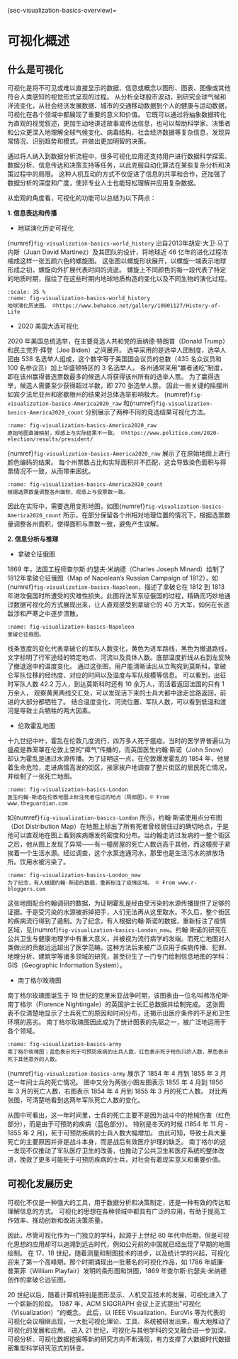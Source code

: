 (sec-visualization-basics-overview)=
# 可视化概述


## 什么是可视化

可视化是将不可见或难以直接显示的数据、信息或概念以图形、图表、图像或其他符合人类感知的视觉形式呈现的过程。
从分析全球股市波动，到研究全球气候和洋流变化，从社会经济发展数据、城市的交通移动数据到个人的健康与运动数据，可视化在各个领域中都展现了重要的意义和价值。
它既可以通过将抽象数据转化为直观的视觉叙述，更加生动地讲述故事或传达信息，也可以帮助科学家、决策者和公众更深入地理解全球气候变化、病毒结构、社会经济数据等复杂信息，发现异常情况、识别趋势和模式，并做出更加明智的决策。

通过将人纳入到数据分析流程中，很多可视化应用还支持用户进行数据科学探索、数据分析、信息传达和决策支持等任务，以此克服自动化算法在某些复杂分析和决策过程中的局限。
这种人机互动的方式不仅促进了信息的共享和合作，还加强了数据分析的深度和广度，使非专业人士也能轻松理解并应用复杂数据。


从宏观的角度看，可视化的功能可以总结为以下两点：

**1. 信息表达和传播**

- 地球演化历史可视化 

{numref}`fig-visualization-basics-world_history` 出自2013年胡安·大卫·马丁内斯（Juan David Martinez）及其团队的设计，将地球近 46 亿年的进化过程浓缩成这样一张五颜六色的螺旋图。
这张图以螺旋形状展开，以螺旋一端表示地球形成之初，螺旋向外扩展代表时间的流逝。
螺旋上不同颜色的每一段代表了特定的地质时期，描绘了在这些时期内地球地质构造的变化以及不同生物的演化过程。

```{figure} fig/visualization-basics-world_history.png
:scale: 35 %
:name: fig-visualization-basics-world_history
地球演化历史图。 ©https://www.behance.net/gallery/10901127/History-of-Life
```

- 2020 美国大选可视化

2020 年美国总统选举，在主要竞选人共和党的唐纳德·特朗普（Donald Trump）和民主党乔·拜登（Joe Biden）之间展开。
选举采用的是选举人团制度，选举人团由 538 名选举人组成，这个数字等于美国国会议员的总数（435 名众议员和 100 名参议员）加上华盛顿特区的 3 名选举人。
各州通常采用“赢者通吃”制度，即在该州赢得普选票数最多的候选人将获得该州所有的选举人票。
为了赢得选举，候选人需要至少获得超过半数，即 270 张选举人票。
因此一些关键的摇摆州如宾夕法尼亚州和密歇根州的结果对总体选举影响极大。
{numref}`fig-visualization-basics-America2020_raw` 和{numref}`fig-visualization-basics-America2020_count` 分别展示了两种不同的竞选结果可视化方法。
```{figure} fig/visualization-basics-America2020_raw.png
:name: fig-visualization-basics-America2020_raw
原始地图直接映射，观感上与实际结果不一致。 ©https://www.politico.com/2020-election/results/president/
```
{numref}`fig-visualization-basics-America2020_raw` 展示了在原始地图上进行颜色编码的结果。
每个州票数占比和实际面积并不匹配，这会导致染色面积与得票情况不一致，从而带来困扰。

```{figure} fig/visualization-basics-America2020_count.png
:name: fig-visualization-basics-America2020_count
根据选票数量调整各州面积，观感上与投票数一致。
```
因此在实际中，需要选用变形地图，如图{numref}`fig-visualization-basics-America2020_count` 所示，在部分保留各个州相对地理位置的情况下，根据选票数量调整各州面积，使得面积与票数一致，避免产生误解。


**2. 信息分析与推理**

- 拿破仑征俄图


1869 年，法国工程师查尔斯·约瑟夫·米纳德（Charles Joseph Minard）绘制了1812年拿破仑征俄图（Map of Napolean’s Russian Campaign of 1812），如{numref}`fig-visualization-basics-Napoleon`，描述了拿破仑在 1812 到 1813 年进攻俄国时所遭受的灾难性损失。此图将法军东征俄国的过程，精确而巧妙地通过数据可视化的方式展现出来，让人直观感受到拿破仑的 40 万大军，如何在长途跋涉和严寒之中逐步溃散。

```{figure} fig/visualization-basics-Napoleon.png
:name: fig-visualization-basics-Napoleon
拿破仑征俄图。
```

线条宽度的变化代表拿破仑的军队人数变化，黄色为进军路线，黑色为撤退路线，文字标明了行军途经的特定地点、河流以及具体人数。底部温度折线从右到左反映了撤退途中的温度变化。
通过这张图，用户能清晰读出从立陶宛到莫斯科，拿破仑军队位移的经纬度、对应的时间以及温度与军队规模等信息。
可以看到，出征时军队人数 42.2 万人，到达莫斯科时还有 10 余万人，而活着返回法国的只有 1 万余人，
观察黄黑两线交汇处，可以发现活下来的士兵大都中途走岔路返回，前进的大部分都牺牲了。
结合温度变化、河流位置、军队人数，可以看到低温和渡河是导致士兵牺牲的两大因素。


- 伦敦霍乱地图

十九世纪中叶，霍乱在伦敦几度流行，四万多人死于瘟疫。当时的医学界普遍认为瘟疫是靠笼罩在伦敦上空的“瘴气”传播的，而英国医生约翰·斯诺（John Snow）却认为霍乱是通过水源传播。为了证明这一点，在伦敦爆发霍乱的 1854 年，他冒着生命危险，走进病情高发的街区，挨家挨户地调查了整片街区的居民死亡情况，并绘制了一张死亡地图。

```{figure} fig/visualization-basics-London.jpg
:name: fig-visualization-basics-London
医生约翰·斯诺在伦敦地图上标注死者住过的地点（局部图）。© From www.theguardian.com
```

如{numref}`fig-visualization-basics-London` 所示，约翰·斯诺使用点分布图（Dot Distribution Map）在地图上标出了所有死者曾经居住过的确切地点，于是他可以直观地在图上看到疾病爆发的密度和分布。当约翰走访过发病的一整个街区之后，他从图上发现了异常——有一幢房屋的死亡人数远高于其他，而这幢房子紧挨着一个生活水源。经过调查，这个水泵连通河水，那里也是生活污水的排放场所。饮用水被污染了。

```{figure} fig/visualization-basics-London_new.png
:name: fig-visualization-basics-London_new
为了纪念，有人根据约翰·斯诺的数据，重新标注了疫情区域。 © From www.r-bloggers.com
```

这张地图配合约翰调研的数据，为证明霍乱是经由受污染的水源传播提供了足够的证据。于是受污染的水源被拆掉把手，人们无法再从这里取水。不久后，整个街区的疾病流行得到了遏制。为了纪念，有人根据约翰·斯诺的数据，重新标注了疫情区域，见{numref}`fig-visualization-basics-London_new`。约翰·斯诺的研究在公共卫生与健康地理学中有重大意义，并被视为流行病学的发端。而死亡地图对人类做出的贡献远远超出了医学范畴。这种方法后来被广泛应用于疾病传播、犯罪、地理分析、建筑学等诸多领域的研究，甚至衍生了一门专门绘制信息地图的学科：GIS（Geographic Information System）。

- 南丁格尔玫瑰图

南丁格尔玫瑰图诞生于 19 世纪的克里米亚战争时期，该图表由一位名叫弗洛伦斯·南丁格尔（Florence Nightingale）的英国护士长汇总数据并绘制完成。
这张图表不仅清楚地显示了士兵死亡的原因和时间分布，还揭示出医疗条件的不足和卫生环境的恶劣。
南丁格尔玫瑰图因此成为了统计图表的先驱之一，被广泛地运用于各个领域。

```{figure} fig/visualization-basics-army.png
:name: fig-visualization-basics-army
南丁格尔玫瑰图；蓝色表示死于可预防疾病的士兵人数，红色表示死于枪伤只的人数，黑色表示死于其他意外的人数。
```

{numref}`fig-visualization-basics-army` 展示了 1854 年 4 月到 1855 年 3 月这一年间士兵的死亡情况。
图中又分为两张小图左图表示 1855 年 4 月到 1856 年 3 月的死亡人数，右图表示 1854 年 4 月到 1855 年 3 月的死亡人数。
对比两张图，可清楚地看到这两年军队死亡人数的变化。

从图中可看出，这一年时间里，士兵的死亡主要不是因为战斗中的枪械伤害（红色部分），而是由于可预防的疾病（蓝色部分）。
特别是冬天的时候 (1854 年 11 月 - 1855 年 2 月)，死于可预防疾病的士兵人数大幅增加。
由此可知，导致士兵大量死亡的主要原因并非是战斗本身，而是战后有效医疗护理的缺乏。
南丁格尔的这一发现不仅推动了军队医疗卫生的改善，也推动了公共卫生和医疗系统的整体改进，挽救了更多可能死于可预防疾病的士兵，对社会有着现实意义和重要价值。


## 可视化发展历史

可视化不仅是一种强大的工具，用于数据分析和决策制定，还是一种有效的传达和理解信息的方式。
可视化的思想在各种领域中都具有广泛的应用，有助于提高工作效率、推动创新和改进决策质量。

因此，尽管可视化作为一门独立的学科，起源于上世纪 80 年代中后期，但是可视化思想的应用却可以追溯到远古时代，例如公元前的中国就已经出现了早期的地图绘制。
在 17、18 世纪，随着测量和制图技术的进步，以及统计学的兴起，可视化迎来了第一个高峰期。那个时期涌现出一批著名的可视化作品，如 1786 年威廉·普萊菲（William Playfair）发明的条形图和饼图，1869 年查尔斯·约瑟夫·米纳德创作的拿破仑远征图。

20 世纪以后，随着计算机特别是图形显示、人机交互技术的发展，可视化进入了一个崭新的阶段。
1987 年，ACM SIGGRAPH 会议上正式提出"可视化（Visualization）"的概念。
此后，以 IEEE Visualization、EuroVis 等为代表的可视化会议相继出现，一大批可视化理论、工具、系统被研发出来，极大地推动了可视化的发展和应用。
进入 21 世纪，可视化与其他学科的交叉融合进一步加深，可视分析、可视化数据挖掘等新的研究方向不断涌现，有力支撑了大数据时代数据密集型科学研究范式的转变。

